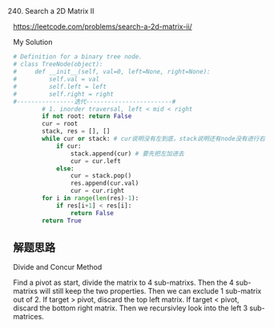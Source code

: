 ## 
240. Search a 2D Matrix II

https://leetcode.com/problems/search-a-2d-matrix-ii/

My Solution

```python
# Definition for a binary tree node.
# class TreeNode(object):
#     def __init__(self, val=0, left=None, right=None):
#         self.val = val
#         self.left = left
#         self.right = right
#----------------迭代------------------------#
        # 1. inorder traversal, left < mid < right
        if not root: return False
        cur = root
        stack, res = [], []
        while cur or stack: # cur说明没有左到底，stack说明还有node没有进行右判断
            if cur:
                stack.append(cur) # 要先把左加进去
                cur = cur.left
            else:
                cur = stack.pop()
                res.append(cur.val)
                cur = cur.right
        for i in range(len(res)-1):
            if res[i+1] < res[i]:
                return False
        return True
```
## 解题思路

Divide and Concur Method

Find a pivot as start, divide the matrix to 4 sub-matrixs. Then the 4 sub-matrixs will still keep the two properties. Then we can exclude 1 sub-matrix
out of 2. If target > pivot, discard the top left matrix. If target < pivot, discard the bottom right matrix. Then we recursivley look into the left 3
sub-matrices.


